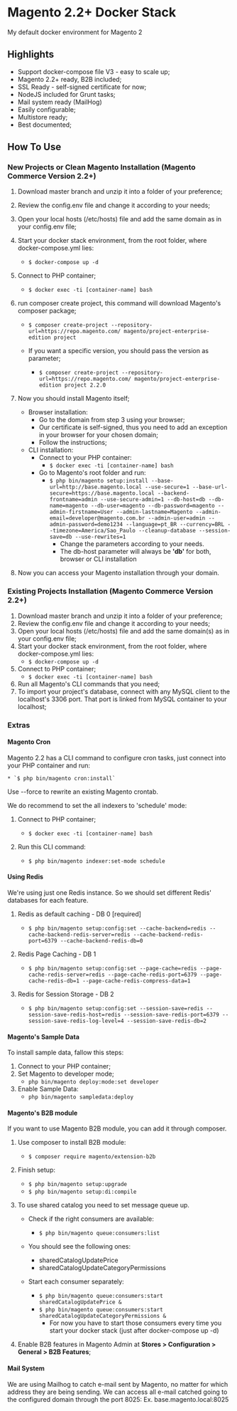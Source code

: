 # Magento 2.2+ Docker Stack
My default docker environment for Magento 2

## Highlights
- Support docker-compose file V3 - easy to scale up;
- Magento 2.2+ ready, B2B included;
- SSL Ready - self-signed certificate for now;
- NodeJS included for Grunt tasks;
- Mail system ready (MailHog)
- Easily configurable;
- Multistore ready;
- Best documented;

## How To Use

### New Projects or Clean Magento Installation (Magento Commerce Version 2.2+)

1. Download master branch and unzip it into a folder of your preference;
2. Review the config.env file and change it according to your needs;
3. Open your local hosts (/etc/hosts) file and add the same domain as in your config.env file;
4. Start your docker stack environment, from the root folder, where docker-compose.yml lies:
    * `$ docker-compose up -d`
4. Connect to PHP container;

    * `$ docker exec -ti [container-name] bash`

5. run composer create project, this command will download Magento's composer package;

    * `$ composer create-project --repository-url=https://repo.magento.com/ magento/project-enterprise-edition project`

    * If you want a specific version, you should pass the version as parameter;

        * `$ composer create-project --repository-url=https://repo.magento.com/ magento/project-enterprise-edition project 2.2.0`

6. Now you should install Magento itself;
    * Browser installation:
        * Go to the domain from step 3 using your browser;
        * Our certificate is self-signed, thus you need to add an exception in your browser for your chosen domain;
        * Follow the instructions;
    * CLI installation:
        * Connect to your PHP container:
            * `$ docker exec -ti [container-name] bash`
        * Go to Magento's root folder and run:
            * `$ php bin/magento setup:install --base-url=http://base.magento.local --use-secure=1 --base-url-secure=https://base.magento.local --backend-frontname=admin --use-secure-admin=1 --db-host=db --db-name=magento --db-user=magento --db-password=magento --admin-firstname=User --admin-lastname=Magento --admin-email=developer@magento.com.br --admin-user=admin --admin-password=demo1234 --language=pt_BR --currency=BRL --timezone=America/Sao_Paulo --cleanup-database --session-save=db --use-rewrites=1`
                * Change the parameters according to your needs.
                * The db-host parameter will always be **'db'** for both, browser or CLI installation
7. Now you can access your Magento installation through your domain.


### Existing Projects Installation (Magento Commerce Version 2.2+)

1. Download master branch and unzip it into a folder of your preference;
2. Review the config.env file and change it according to your needs;
3. Open your local hosts (/etc/hosts) file and add the same domain(s) as in your config.env file;
4. Start your docker stack environment, from the root folder, where docker-compose.yml lies:
    * `$ docker-compose up -d`
5. Connect to PHP container;
    * `$ docker exec -ti [container-name] bash`
6. Run all Magento's CLI commands that you need;
7. To import your project's database, connect with any MySQL client to the localhost's 3306 port. That port is linked from MySQL container to your localhost; 

### Extras
#### Magento Cron
Magento 2.2 has a CLI command to configure cron tasks, just connect into your PHP container and run:  

    * `$ php bin/magento cron:install`

Use --force to rewrite an existing Magento crontab.

We do recommend to set the all indexers to 'schedule' mode:
1. Connect to PHP container;

    * `$ docker exec -ti [container-name] bash`

2. Run this CLI command:
    * `$ php bin/magento indexer:set-mode schedule`

#### Using Redis
We're using just one Redis instance.
So we should set different Redis' databases for each feature.

1. Redis as default caching - DB 0 [required]
    * `$ php bin/magento setup:config:set --cache-backend=redis --cache-backend-redis-server=redis --cache-backend-redis-port=6379 --cache-backend-redis-db=0`

2. Redis Page Caching - DB 1
    * `$ php bin/magento setup:config:set --page-cache=redis --page-cache-redis-server=redis --page-cache-redis-port=6379 --page-cache-redis-db=1 --page-cache-redis-compress-data=1`

3. Redis for Session Storage - DB 2
    * `$ php bin/magento setup:config:set --session-save=redis --session-save-redis-host=redis --session-save-redis-port=6379 --session-save-redis-log-level=4 --session-save-redis-db=2`

#### Magento's Sample Data
To install sample data, fallow this steps:

1. Connect to your PHP container;
2. Set Magento to developer mode;
    * `php bin/magento deploy:mode:set developer`
3. Enable Sample Data:
    * `php bin/magento sampledata:deploy`

#### Magento's B2B module

If you want to use Magento B2B module, you can add it through composer.

1. Use composer to install B2B module:
    * `$ composer require magento/extension-b2b`
2. Finish setup:
    * `$ php bin/magento setup:upgrade`
    * `$ php bin/magento setup:di:compile`
    
3. To use shared catalog you need to set message queue up.
    * Check if the right consumers are available:
        * `$ php bin/magento queue:consumers:list`

    * You should see the following ones:
        * sharedCatalogUpdatePrice
        * sharedCatalogUpdateCategoryPermissions
    * Start each consumer separately:
        * `$ php bin/magento queue:consumers:start sharedCatalogUpdatePrice &`
        * `$ php bin/magento queue:consumers:start sharedCatalogUpdateCategoryPermissions &`
            * For now you have to start those consumers every time you start your docker stack (just after  docker-compose up -d)

4. Enable B2B features in Magento Admin at  **Stores > Configuration > General > B2B Features**;

#### Mail System
We are using Mailhog to catch e-mail sent by Magento, no matter for which address they are being sending.
We can access all e-mail catched going to the configured domain through the port 8025: Ex. base.magento.local:8025